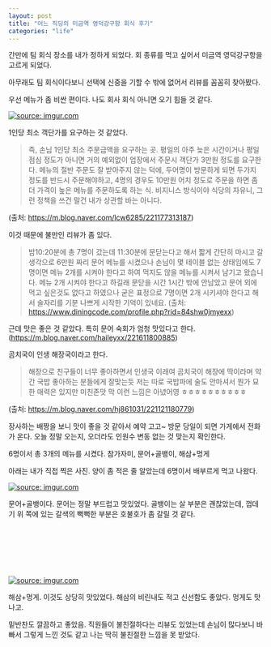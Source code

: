 ```yaml
---
layout: post
title: "어느 직딩의 미금역 영덕강구항 회식 후기"
categories: "life"
---
```


간만에 팀 회식 장소를 내가 정하게 되었다. 회 종류를 먹고 싶어서 미금역 영덕강구항을 고르게 되었다.

아무래도 팀 회식이다보니 선택에 신중을 기할 수 밖에 없어서 리뷰를 꼼꼼히 찾아봤다.

우선 메뉴가 좀 비싼 편이다. 나도 회사 회식 아니면 오기 힘들 것 같다.

<a href="https://imgur.com/EVu6hC8"><img src="https://i.imgur.com/EVu6hC8.png" title="source: imgur.com" /></a>

1인당 최소 객단가를 요구하는 것 같았다.

> 즉, 손님 1인당 최소 주문금액을 요구하는 곳. 평일의 아주 늦은 시간이거나 평일 점심 정도가 아니면 거의 예외없이 업장에서 주문시 객단가 3만원 정도를 요구한다. 메뉴의 절반 주문도 잘 받아주지 않는 덕에, 두어명이 방문하게 되면 두가지 정도를 반드시 주문해야하고, 4명의 경우도 10만원 어치 정도로 주문을 하면 좀 더 가격이 높은 메뉴를 주문하도록 하는 식.
> 비지니스 방식이야 식당의 자유니, 그런 정책을 쓰건 말건 내가 상관할 바는 아니다.

(출처: https://m.blog.naver.com/lcw6285/221177313187)

이것 때문에 불만인 리뷰가 좀 있다.

> 밤10:20분에 총 7명이 갔는데 11:30분에 문닫는다고 해서 
> 짧게 간단히 마시고 갈 생각으로 6만원 짜리 문어 메뉴를 시켰으나 
> 손님이 몇 테이블 없는 상태임에도 7명이면 메뉴 2개를 시켜야 한다고 하여 
> 먹지도 않을 메뉴를 시켜서 남기고 왔습니다. 
> 메뉴 2개 시켜야 한다고 하길래 문닫을 시간 1시간 밖에 안남았고 문어 외에 먹고 싶은것도 없다고 하였으나 
> 굳은 표정으로 7명이면 2개 시키셔야 한다고 해서 술자리를 기분 나쁘게 시작한 기억이 있네요.
(출처: https://www.diningcode.com/profile.php?rid=84shw0jmyexx)

근데 맛은 좋은 것 같았다. 특히 문어 숙회가 엄청 맛있다고 한다. (https://m.blog.naver.com/haileyxx/221611800885)

곰치국이 인생 해장국이라고 한다.

> 해장으로 친구들이 너무 좋아하면서 인생국 이래여
> 곰치국이 해장에 딱이라며 약간 국밥 좋아하는 분들에게 잘맞는듯
> 저는  따로 국밥파에 술도 안마셔서 뭔가 묘한 매력은 있지만 미친존맛 막 이런 느낌은 아녔어영
> ㅎㅎㅎㅎㅎㅎㅎㅎㅎㅎ

(출처: https://m.blog.naver.com/hj861031/221121180779)

장사하는 배짱을 보니 맛이 좋을 것 같아서 예약 고고~ 방문 당일이 되면 가게에서 전화가 온다. 오늘 정말 오는지, 오더라도 인원수 변동 없는 것 맞는지 확인한다.

6명이서 총 3개의 메뉴를 시켰다. 참가자미, 문어+골뱅이, 해삼+멍게

아래는 내가 직접 찍은 사진. 양이 좀 적은 줄 알았는데 6명이서 배부르게 먹고 나왔다.

<a href="https://imgur.com/KfH8xMs"><img src="https://i.imgur.com/KfH8xMs.jpg" title="source: imgur.com" /></a>

문어+골뱅이다. 문어는 정말 부드럽고 맛있었다. 골뱅이는 살 부분은 괜찮았는데, 껍데기 위 쪽에 있는 갈색의 뻑뻑한 부분은 호불호가 좀 갈릴 것 같다.

<BR> <BR> <BR> <BR> <BR>

<a href="https://imgur.com/e49tsB3"><img src="https://i.imgur.com/e49tsB3.jpg" title="source: imgur.com" /></a>

해삼+멍게. 이것도 상당히 맛있었다. 해삼의 비린내도 적고 신선함도 좋았다. 멍게도 맛나고.

밑반찬도 깔끔하고 좋았음. 직원들이 불친절하다는 리뷰도 있었는데 손님이 많다보니 바빠서 그렇게 느낀 것도 같고 나는 딱히 불친절한 느낌을 못 받았다.
